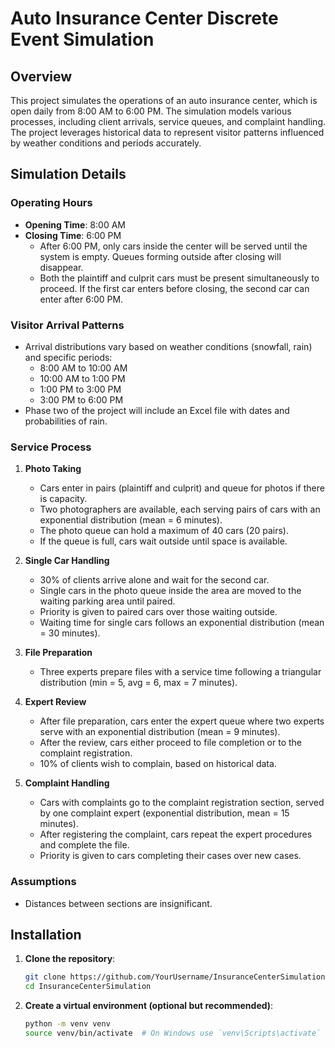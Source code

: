 # Auto Insurance Center Discrete Event Simulation

## Overview

This project simulates the operations of an auto insurance center, which is open daily from 8:00 AM to 6:00 PM. The simulation models various processes, including client arrivals, service queues, and complaint handling. The project leverages historical data to represent visitor patterns influenced by weather conditions and periods accurately.

## Simulation Details

### Operating Hours

- **Opening Time**: 8:00 AM
- **Closing Time**: 6:00 PM
  - After 6:00 PM, only cars inside the center will be served until the system is empty. Queues forming outside after closing will disappear.
  - Both the plaintiff and culprit cars must be present simultaneously to proceed. If the first car enters before closing, the second car can enter after 6:00 PM.

### Visitor Arrival Patterns

- Arrival distributions vary based on weather conditions (snowfall, rain) and specific periods:
  - 8:00 AM to 10:00 AM
  - 10:00 AM to 1:00 PM
  - 1:00 PM to 3:00 PM
  - 3:00 PM to 6:00 PM
- Phase two of the project will include an Excel file with dates and probabilities of rain.

### Service Process

1. **Photo Taking**
   - Cars enter in pairs (plaintiff and culprit) and queue for photos if there is capacity.
   - Two photographers are available, each serving pairs of cars with an exponential distribution (mean = 6 minutes).
   - The photo queue can hold a maximum of 40 cars (20 pairs).
   - If the queue is full, cars wait outside until space is available.

2. **Single Car Handling**
   - 30% of clients arrive alone and wait for the second car.
   - Single cars in the photo queue inside the area are moved to the waiting parking area until paired.
   - Priority is given to paired cars over those waiting outside.
   - Waiting time for single cars follows an exponential distribution (mean = 30 minutes).

3. **File Preparation**
   - Three experts prepare files with a service time following a triangular distribution (min = 5, avg = 6, max = 7 minutes).

4. **Expert Review**
   - After file preparation, cars enter the expert queue where two experts serve with an exponential distribution (mean = 9 minutes).
   - After the review, cars either proceed to file completion or to the complaint registration.
   - 10% of clients wish to complain, based on historical data.

5. **Complaint Handling**
   - Cars with complaints go to the complaint registration section, served by one complaint expert (exponential distribution, mean = 15 minutes).
   - After registering the complaint, cars repeat the expert procedures and complete the file.
   - Priority is given to cars completing their cases over new cases.

### Assumptions

- Distances between sections are insignificant.

## Installation

1. **Clone the repository**:
    ```bash
    git clone https://github.com/YourUsername/InsuranceCenterSimulation.git
    cd InsuranceCenterSimulation
    ```

2. **Create a virtual environment (optional but recommended)**:
    ```bash
    python -m venv venv
    source venv/bin/activate  # On Windows use `venv\Scripts\activate`
    ```
